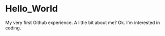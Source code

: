 # Hello_World
My very first Github experience. 
A little bit about me? Ok. I'm interested in coding. 
